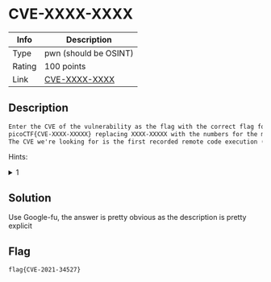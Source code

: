 # CVE-XXXX-XXXX

|Info           |Description                    |
|---------------|-------------------------------|
|Type           |pwn (should be OSINT)|
|Rating         |100 points|
|Link           |[CVE-XXXX-XXXX](https://play.picoctf.org/practice?category=6&originalEvent=70&page=1&solved=0)|

## Description

```txt
Enter the CVE of the vulnerability as the flag with the correct flag format:
picoCTF{CVE-XXXX-XXXXX} replacing XXXX-XXXXX with the numbers for the matching vulnerability.
The CVE we're looking for is the first recorded remote code execution (RCE) vulnerability in 2021 in the Windows Print Spooler Service, which is available across desktop and server versions of Windows operating systems. The service is used to manage printers and print servers.
```

Hints:
<details>
    <summary>1</summary> 
    We're not looking for the Local Spooler vulnerability in 2021...
</details>

## Solution

Use Google-fu, the answer is pretty obvious as the description is pretty explicit

## Flag

```txt
flag{CVE-2021-34527}
```

